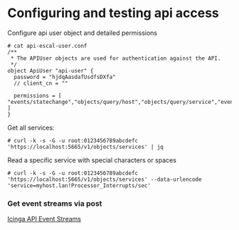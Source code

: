 # Configuring and testing api access

Configure api user object and detailed permissions 
```
# cat api-escal-user.conf
/**
 * The APIUser objects are used for authentication against the API.
 */
object ApiUser "api-user" {
  password = "hjdqAasdafUsdfsDXfa"
  // client_cn = ""

  permissions = [ "events/statechange","objects/query/host","objects/query/service","events/acknowledgementset","events/acknowledgementcleared","events/commentadded","events/commentremoved" ]
}
```

Get all services:
```
# curl -k -s -G -u root:0123456789abcdefc 'https://localhost:5665/v1/objects/services' | jq
```
Read a specific service with special characters or spaces
```
# curl -k -s -G -u root:0123456789abcdefc 'https://localhost:5665/v1/objects/services' --data-urlencode 'service=myhost.lan!Processor_Interrupts/sec'
```
### Get event streams via post
[Icinga API Event Streams](https://icinga.com/docs/icinga2/latest/doc/12-icinga2-api/#icinga2-api-clients-event-streams)

